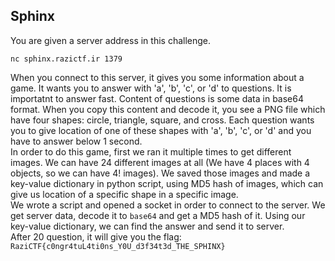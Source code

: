 ## Sphinx

You are given a server address in this challenge. 
```
nc sphinx.razictf.ir 1379
```
When you connect to this server, it gives you some information about a game. It wants you to answer with 'a', 'b', 'c', or 'd' to questions. It is importatnt to answer fast. Content of questions is some data in base64 format. When you copy this content and decode it, you see a PNG file which have four shapes: circle, triangle, square, and cross. Each question wants you to give location of one of these shapes with 'a', 'b', 'c', or 'd' and you have to answer below 1 second.  
In order to do this game, first we ran it multiple times to get different images. We can have 24 different images at all (We have 4 places with 4 objects, so we can have 4! images). We saved those images and made a key-value dictionary in python script, using MD5 hash of images, which can give us location of a specific shape in a specific image.  
We wrote a script and opened a socket in order to connect to the server. We get server data, decode it to `base64` and get a MD5 hash of it. Using our key-value dictionary, we can find the answer and send it to server.  
After 20 question, it will give you the flag:  
``
RaziCTF{c0ngr4tuL4ti0ns_Y0U_d3f34t3d_THE_SPHINX}
``
